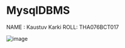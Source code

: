 # MysqlDBMS

NAME : Kaustuv Karki
ROLL: THA076BCT017

![image](https://user-images.githubusercontent.com/64625795/211150511-e71287b1-e310-4c8e-9394-c7e6403f7754.png)

